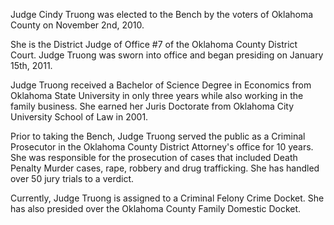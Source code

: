 ﻿---
fname: 'Cindy'
lname: 'Truong'
id: 1039
published: false
layout: judge-bio
---
Judge Cindy Truong was elected to the Bench by the voters of Oklahoma
County on November 2nd, 2010.

She is the District Judge of Office \#7 of the Oklahoma County District
Court. Judge Truong was sworn into office and began presiding on January
15th, 2011.

Judge Truong received a Bachelor of Science Degree in Economics from
Oklahoma State University in only three years while also working in the
family business. She earned her Juris Doctorate from Oklahoma City
University School of Law in 2001.

Prior to taking the Bench, Judge Truong served the public as a Criminal
Prosecutor in the Oklahoma County District Attorney's office for 10
years. She was responsible for the prosecution of cases that included
Death Penalty Murder cases, rape, robbery and drug trafficking. She has
handled over 50 jury trials to a verdict.

Currently, Judge Truong is assigned to a Criminal Felony Crime Docket.
She has also presided over the Oklahoma County Family Domestic Docket.
